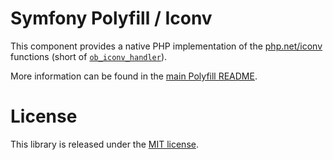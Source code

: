 Symfony Polyfill / Iconv
========================

This component provides a native PHP implementation of the
[php.net/iconv](http://php.net/iconv) functions
(short of [`ob_iconv_handler`](http://php.net/ob-iconv-handler)).

More information can be found in the
[main Polyfill README](http://github.com/symfony/polyfill/blob/main/README.md).

License
=======

This library is released under the [MIT license](LICENSE).
